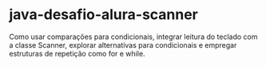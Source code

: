 # java-desafio-alura-scanner
Como usar comparações para condicionais, integrar leitura do teclado com a classe Scanner, explorar alternativas para condicionais e empregar estruturas de repetição como for e while.
